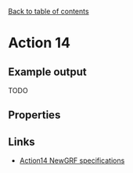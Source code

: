 [Back to table of contents](../index.md)

# Action 14

## Example output

TODO

## Properties

## Links
- [Action14 NewGRF specifications](https://newgrf-specs.tt-wiki.net/wiki/Action14)

